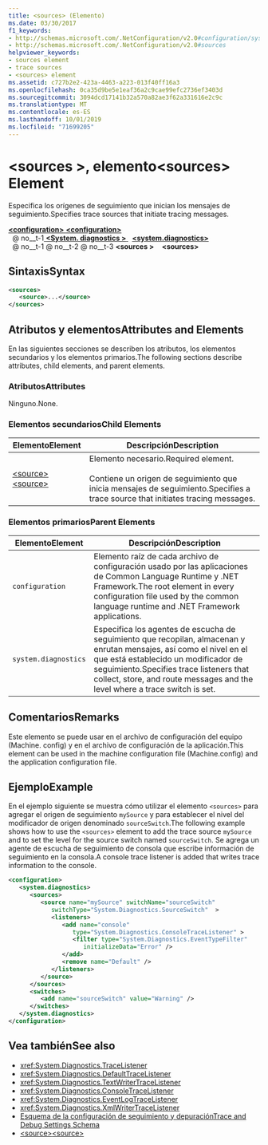 ```yaml
---
title: <sources> (Elemento)
ms.date: 03/30/2017
f1_keywords:
- http://schemas.microsoft.com/.NetConfiguration/v2.0#configuration/system.diagnostics/sources
- http://schemas.microsoft.com/.NetConfiguration/v2.0#sources
helpviewer_keywords:
- sources element
- trace sources
- <sources> element
ms.assetid: c727b2e2-423a-4463-a223-013f40ff16a3
ms.openlocfilehash: 0ca35d9be5e1eaf36a2c9cae99efc2736ef3403d
ms.sourcegitcommit: 3094dcd17141b32a570a82ae3f62a331616e2c9c
ms.translationtype: MT
ms.contentlocale: es-ES
ms.lasthandoff: 10/01/2019
ms.locfileid: "71699205"
---
```

# <a name="sources-element"></a><span data-ttu-id="29176-102">\<sources >, elemento</span><span class="sxs-lookup"><span data-stu-id="29176-102">\<sources> Element</span></span>
<span data-ttu-id="29176-103">Especifica los orígenes de seguimiento que inician los mensajes de seguimiento.</span><span class="sxs-lookup"><span data-stu-id="29176-103">Specifies trace sources that initiate tracing messages.</span></span>  
  
[<span data-ttu-id="29176-104"> **\<configuration>** </span><span class="sxs-lookup"><span data-stu-id="29176-104">**\<configuration>**</span></span>](../configuration-element.md)  
<span data-ttu-id="29176-105">&nbsp; @ no__t-1[ **\<System. diagnostics >** ](system-diagnostics-element.md)</span><span class="sxs-lookup"><span data-stu-id="29176-105">&nbsp;&nbsp;[**\<system.diagnostics>**](system-diagnostics-element.md)</span></span>  
<span data-ttu-id="29176-106">&nbsp; @ no__t-1 @ no__t-2 @ no__t-3 **\<sources >**</span><span class="sxs-lookup"><span data-stu-id="29176-106">&nbsp;&nbsp;&nbsp;&nbsp;**\<sources>**</span></span>  
  
## <a name="syntax"></a><span data-ttu-id="29176-107">Sintaxis</span><span class="sxs-lookup"><span data-stu-id="29176-107">Syntax</span></span>  
  
```xml  
<sources>  
   <source>...</source>  
</sources>  
```  
  
## <a name="attributes-and-elements"></a><span data-ttu-id="29176-108">Atributos y elementos</span><span class="sxs-lookup"><span data-stu-id="29176-108">Attributes and Elements</span></span>  
 <span data-ttu-id="29176-109">En las siguientes secciones se describen los atributos, los elementos secundarios y los elementos primarios.</span><span class="sxs-lookup"><span data-stu-id="29176-109">The following sections describe attributes, child elements, and parent elements.</span></span>  
  
### <a name="attributes"></a><span data-ttu-id="29176-110">Atributos</span><span class="sxs-lookup"><span data-stu-id="29176-110">Attributes</span></span>  
 <span data-ttu-id="29176-111">Ninguno.</span><span class="sxs-lookup"><span data-stu-id="29176-111">None.</span></span>  
  
### <a name="child-elements"></a><span data-ttu-id="29176-112">Elementos secundarios</span><span class="sxs-lookup"><span data-stu-id="29176-112">Child Elements</span></span>  
  
|<span data-ttu-id="29176-113">Elemento</span><span class="sxs-lookup"><span data-stu-id="29176-113">Element</span></span>|<span data-ttu-id="29176-114">Descripción</span><span class="sxs-lookup"><span data-stu-id="29176-114">Description</span></span>|  
|-------------|-----------------|  
|[<span data-ttu-id="29176-115">\<source></span><span class="sxs-lookup"><span data-stu-id="29176-115">\<source></span></span>](source-element.md)|<span data-ttu-id="29176-116">Elemento necesario.</span><span class="sxs-lookup"><span data-stu-id="29176-116">Required element.</span></span><br /><br /> <span data-ttu-id="29176-117">Contiene un origen de seguimiento que inicia mensajes de seguimiento.</span><span class="sxs-lookup"><span data-stu-id="29176-117">Specifies a trace source that initiates tracing messages.</span></span>|  
  
### <a name="parent-elements"></a><span data-ttu-id="29176-118">Elementos primarios</span><span class="sxs-lookup"><span data-stu-id="29176-118">Parent Elements</span></span>  
  
|<span data-ttu-id="29176-119">Elemento</span><span class="sxs-lookup"><span data-stu-id="29176-119">Element</span></span>|<span data-ttu-id="29176-120">Descripción</span><span class="sxs-lookup"><span data-stu-id="29176-120">Description</span></span>|  
|-------------|-----------------|  
|`configuration`|<span data-ttu-id="29176-121">Elemento raíz de cada archivo de configuración usado por las aplicaciones de Common Language Runtime y .NET Framework.</span><span class="sxs-lookup"><span data-stu-id="29176-121">The root element in every configuration file used by the common language runtime and .NET Framework applications.</span></span>|  
|`system.diagnostics`|<span data-ttu-id="29176-122">Especifica los agentes de escucha de seguimiento que recopilan, almacenan y enrutan mensajes, así como el nivel en el que está establecido un modificador de seguimiento.</span><span class="sxs-lookup"><span data-stu-id="29176-122">Specifies trace listeners that collect, store, and route messages and the level where a trace switch is set.</span></span>|  
  
## <a name="remarks"></a><span data-ttu-id="29176-123">Comentarios</span><span class="sxs-lookup"><span data-stu-id="29176-123">Remarks</span></span>  
 <span data-ttu-id="29176-124">Este elemento se puede usar en el archivo de configuración del equipo (Machine. config) y en el archivo de configuración de la aplicación.</span><span class="sxs-lookup"><span data-stu-id="29176-124">This element can be used in the machine configuration file (Machine.config) and the application configuration file.</span></span>  
  
## <a name="example"></a><span data-ttu-id="29176-125">Ejemplo</span><span class="sxs-lookup"><span data-stu-id="29176-125">Example</span></span>  
 <span data-ttu-id="29176-126">En el ejemplo siguiente se muestra cómo utilizar el elemento `<sources>` para agregar el origen de seguimiento `mySource` y para establecer el nivel del modificador de origen denominado `sourceSwitch`.</span><span class="sxs-lookup"><span data-stu-id="29176-126">The following example shows how to use the `<sources>` element to add the trace source `mySource` and to set the level for the source switch named `sourceSwitch`.</span></span> <span data-ttu-id="29176-127">Se agrega un agente de escucha de seguimiento de consola que escribe información de seguimiento en la consola.</span><span class="sxs-lookup"><span data-stu-id="29176-127">A console trace listener is added that writes trace information to the console.</span></span>  
  
```xml  
<configuration>  
   <system.diagnostics>  
      <sources>  
         <source name="mySource" switchName="sourceSwitch"   
            switchType="System.Diagnostics.SourceSwitch"  >  
            <listeners>  
               <add name="console"   
                  type="System.Diagnostics.ConsoleTraceListener" >  
                  <filter type="System.Diagnostics.EventTypeFilter"   
                     initializeData="Error" />  
               </add>  
               <remove name="Default" />  
            </listeners>  
         </source>  
      </sources>  
      <switches>  
         <add name="sourceSwitch" value="Warning" />  
      </switches>    
   </system.diagnostics>   
</configuration>  
```  
  
## <a name="see-also"></a><span data-ttu-id="29176-128">Vea también</span><span class="sxs-lookup"><span data-stu-id="29176-128">See also</span></span>

- <xref:System.Diagnostics.TraceListener>
- <xref:System.Diagnostics.DefaultTraceListener>
- <xref:System.Diagnostics.TextWriterTraceListener>
- <xref:System.Diagnostics.ConsoleTraceListener>
- <xref:System.Diagnostics.EventLogTraceListener>
- <xref:System.Diagnostics.XmlWriterTraceListener>
- [<span data-ttu-id="29176-129">Esquema de la configuración de seguimiento y depuración</span><span class="sxs-lookup"><span data-stu-id="29176-129">Trace and Debug Settings Schema</span></span>](index.md)
- [<span data-ttu-id="29176-130">\<source></span><span class="sxs-lookup"><span data-stu-id="29176-130">\<source></span></span>](source-element.md)
